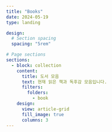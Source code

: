 ```yaml
---
title: "Books"
date: 2024-05-19
type: landing

design:
  # Section spacing
  spacing: "5rem"

# Page sections
sections:
  - block: collection
    content:
      title: 도서 모음
      text: 현재 읽은 책과 독후감 모음입니다.
      filters:
        folders:
          - book
    design:
      view: article-grid
      fill_image: true
      columns: 3
---
```

